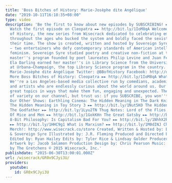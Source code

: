 ```yaml
---
title: 'Boss Bitches of History: Marie-Josèphe dite Angélique'
date: "2019-10-11T16:18:35+08:00"
type: video
description: 'Be the first to know about new episodes by SUBSCRIBING! ►► http://bit.ly/1y8Veir
  Watch the first episode on Cleopatra ►► http://bit.ly/1IoM8qA Welcome to Boss Bitches
  of History, the new series from Wisecrack dedicated to celebrating emboldened women
  throughout the ages who bucked the system and boldly faced the sexist powers of
  their time. The show is created, written and hosted by Sovereign Syre and Ela Darling
  – two entertainers who defy contemporary standards of American intellectualism and
  feminism. Sovereign Syre studied poetry and creative non-fiction at the prestigious
  master''s program founded by poet laureates Philip Levine and Juan Felipe Herrera.
  Ela Darling earned her master''s in Library Science from the University of Illinois
  at Urbana–Champaign, the top Library Science program in the country. Episode 2:
  Marie-Josèphe dite Angélique Twitter: @BBofHistory Facebook: http://on.fb.me/1Kl8MAc
  More Boss Bitches of History: Cleopatra ►► http://bit.ly/1IoM8qA What is Wisecrack?
  We''re a Los Angeles-based media collective run by comedians, academics, filmmakers
  and artists who are endlessly curious about the world around us. Our channel explores
  great topics in ways that make them fun, engaging and unexpected. There''s a lot
  of variety on our channel, but trust us: if you SUBSCRIBE, you won''t regret it!
  Our Other Shows: Earthling Cinema: The Hidden Meaning in The Dark Knight ►► http://bit.ly/1buIi1J
  The Hidden Meaning in Toy Story 3 ►► http://bit.ly/1Nut5KO The Hidden Meaning in
  The Godfather ►► http://bit.ly/1Lyu2TN Thug Notes: Lord of the Flies ►► http://bit.ly/19RhTe0
  Of Mice and Men ►► http://bit.ly/1GokKHn The Great Gatsby ►► http://bit.ly/1BoYKqs
  8-Bit Philosophy: Is Capitalism Bad For You? ►► http://bit.ly/1NhhX2P What is Real?
  ►► http://bit.ly/1HHC9g1 What is Marxism? ►► http://bit.ly/1M0dINJ Check out our
  Merch!: http://www.wisecrack.co/store Created, Written & Hosted by: Ela Darling
  & Sovereign Syre Illustrated by: J.R. Fleming Produced and Directed by: Jared Bauer
  Edited by: Ryan Hailey Edits by: Tyler Rice & Lindsay Golder Producer & Additional
  Artwork by: Jacob Salamon Production Design by: Chris Pearson Music: "Joe Godsil"
  by The Gretchens © 2015 Wisecrack, Inc.'
publishdate: "2015-06-30T13:00:01.000Z"
url: /wisecrack/GR0x9CJyi3U/
providers:
  youtube:
    id: GR0x9CJyi3U
---
```

